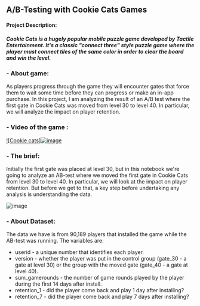 ## A/B-Testing with Cookie Cats Games
#### Project Description: 
##### Cookie Cats is a hugely popular mobile puzzle game developed by Tactile Entertainment. It's a classic "connect three" style puzzle game where the player must connect tiles of the same color in order to clear the board and win the level. 

### - About game: 
As players progress through the game they will encounter gates that force them to wait some time before they can progress or make an in-app purchase. In this project, I am analyzing the result of an A/B test where the first gate in Cookie Cats was moved from level 30 to level 40. In particular, we will analyze the impact on player retention.

### - Video of the game : 
[![Cookie cats]![image](https://user-images.githubusercontent.com/34072722/106522790-0fa04b00-6495-11eb-8227-491132531e95.png)](https://www.youtube.com/watch?v=GaP5f0jVTWE&feature=youtu.be)

### - The brief: 
Initially the first gate was placed at level 30, but in this notebook we're going to analyze an AB-test where we moved the first gate in Cookie Cats from level 30 to level 40. In particular, we will look at the impact on player retention. But before we get to that, a key step before undertaking any analysis is understanding the data.

![image](https://user-images.githubusercontent.com/34072722/106526095-dc13ef80-6499-11eb-8d0f-b8a8ef6f15c7.png)

### - About Dataset: 

The data we have is from 90,189 players that installed the game while the AB-test was running. The variables are:

 - userid - a unique number that identifies each player.
- version - whether the player was put in the control group (gate_30 - a gate at level 30) or the group with the moved gate (gate_40 - a gate at level 40).
- sum_gamerounds - the number of game rounds played by the player during the first 14 days after install.
- retention_1 - did the player come back and play 1 day after installing?
- retention_7 - did the player come back and play 7 days after installing?










